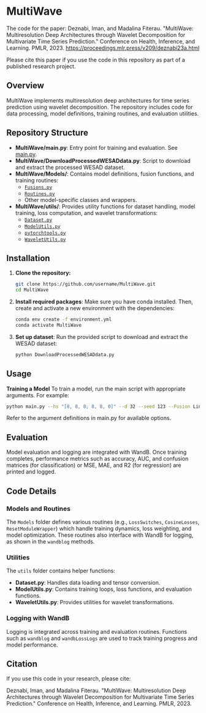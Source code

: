 # MultiWave

The code for the paper: Deznabi, Iman, and Madalina Fiterau. "MultiWave: Multiresolution Deep Architectures through Wavelet Decomposition for Multivariate Time Series Prediction." Conference on Health, Inference, and Learning. PMLR, 2023. https://proceedings.mlr.press/v209/deznabi23a.html

Please cite this paper if you use the code in this repository as part of a published research project.

## Overview

MultiWave implements multiresolution deep architectures for time series prediction using wavelet decomposition. The repository includes code for data processing, model definitions, training routines, and evaluation utilities.

## Repository Structure

- **MultiWave/main.py**: Entry point for training and evaluation. See [main.py](MultiWave/main.py).
- **MultiWave/DownloadProcessedWESADdata.py**: Script to download and extract the processed WESAD dataset.
- **MultiWave/Models/**: Contains model definitions, fusion functions, and training routines:
  - [`Fusions.py`](MultiWave/Models/Fusions.py)
  - [`Routines.py`](MultiWave/Models/Routines.py)
  - Other model-specific classes and wrappers.
- **MultiWave/utils/**: Provides utility functions for dataset handling, model training, loss computation, and wavelet transformations:
  - [`Dataset.py`](MultiWave/utils/Dataset.py)
  - [`ModelUtils.py`](MultiWave/utils/ModelUtils.py)
  - [`pytorchtools.py`](MultiWave/utils/pytorchtools.py)
  - [`WaveletUtils.py`](MultiWave/utils/WaveletUtils.py)

## Installation

1. **Clone the repository:**
   ```sh
   git clone https://github.com/username/MultiWave.git
   cd MultiWave
   ```

2. **Install required packages**: Make sure you have conda installed. Then, create and activate a new environment with the dependencies:
   ```sh
   conda env create -f environment.yml
   conda activate MultiWave
   ```

3. **Set up dataset**: Run the provided script to download and extract the WESAD dataset:
   ```sh
   python DownloadProcessedWESADdata.py
   ```

## Usage
**Training a Model**
To train a model, run the main script with appropriate arguments. For example:
```sh
python main.py --hs "[8, 8, 8, 8, 8, 0]" --d 32 --seed 123 --Fusion LinearFusion --Routine FeatNormLossWrapper --SubRoutine OnlyLastLoss --UseExtraLinear False --epochstotrain -1 --LW 0.1 --InitWs 0.5 --InitTemp 10.0 --Model Modelfreq_featMasks --Comp FCN_perchannel --NumLayers 1 --WaveletType db1 --LR 0.001
```
Refer to the argument definitions in main.py for available options.

## Evaluation
Model evaluation and logging are integrated with WandB. Once training completes, performance metrics such as accuracy, AUC, and confusion matrices (for classification) or MSE, MAE, and R2 (for regression) are printed and logged.

## Code Details

### Models and Routines
The `Models` folder defines various routines (e.g., `LossSwitches`, `CosineLosses`, `ResetModuleWrapper`) which handle training dynamics, loss weighting, and model optimization. These routines also interface with WandB for logging, as shown in the `wandblog` methods.

### Utilities
The `utils` folder contains helper functions:
- **Dataset.py**: Handles data loading and tensor conversion.
- **ModelUtils.py**: Contains training loops, loss functions, and evaluation functions.
- **WaveletUtils.py**: Provides utilities for wavelet transformations.

### Logging with WandB
Logging is integrated across training and evaluation routines. Functions such as `wandblog` and `wandbLossLogs` are used to track training progress and model performance.

## Citation
If you use this code in your research, please cite:

Deznabi, Iman, and Madalina Fiterau. "MultiWave: Multiresolution Deep Architectures through Wavelet Decomposition for Multivariate Time Series Prediction." Conference on Health, Inference, and Learning. PMLR, 2023.
